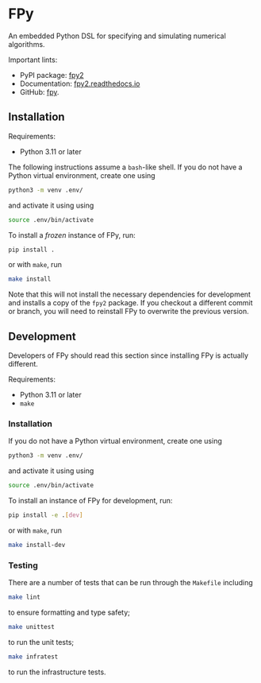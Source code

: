 # FPy

An embedded Python DSL for specifying and simulating numerical algorithms.

Important lints:
 - PyPI package: [fpy2](https://pypi.org/project/fpy2/)
 - Documentation: [fpy2.readthedocs.io](https://fpy2.readthedocs.io/)
 - GitHub: [fpy](https://github.com/bksaiki/fpy).

## Installation

Requirements:
 - Python 3.11 or later

The following instructions assume a `bash`-like shell.
If you do not have a Python virtual environment,
create one using
```bash
python3 -m venv .env/
```
and activate it using using
```bash
source .env/bin/activate
```

To install a _frozen_ instance of FPy, run:
```bash
pip install .
```
or with `make`, run
```bash
make install
```
Note that this will not install the necessary dependencies for
development and installs a copy of the `fpy2` package.
If you checkout a different commit or branch, you will
need to reinstall FPy to overwrite the previous version.

## Development

Developers of FPy should read this section since
installing FPy is actually different.

Requirements:
 - Python 3.11 or later
 - `make`

### Installation

If you do not have a Python virtual environment,
create one using
```bash
python3 -m venv .env/
```
and activate it using using
```bash
source .env/bin/activate
```
To install an instance of FPy for development, run:
```bash
pip install -e .[dev]
```
or with `make`, run
```bash
make install-dev
```

### Testing

There are a number of tests that can be run through
the `Makefile` including
```bash
make lint
```
to ensure formatting and type safety;
```bash
make unittest
```
to run the unit tests;
```bash
make infratest
```
to run the infrastructure tests.

